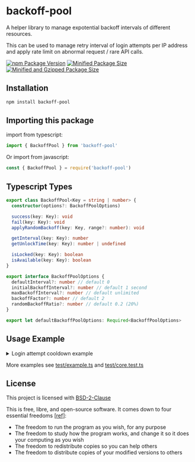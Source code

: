 # backoff-pool

A helper library to manage expotential backoff intervals of different resources.

This can be used to manage retry interval of login attempts per IP address and apply rate limit on abnormal request / rare API calls.

[![npm Package Version](https://img.shields.io/npm/v/backoff-pool)](https://www.npmjs.com/package/backoff-pool)
[![Minified Package Size](https://img.shields.io/bundlephobia/min/backoff-pool)](https://bundlephobia.com/package/backoff-pool)
[![Minified and Gzipped Package Size](https://img.shields.io/bundlephobia/minzip/backoff-pool)](https://bundlephobia.com/package/backoff-pool)

## Installation

```bash
npm install backoff-pool
```

## Importing this package

import from typescript:

```typescript
import { BackoffPool } from 'backoff-pool'
```

Or import from javascript:

```javascript
const { BackoffPool } = require('backoff-pool')
```

## Typescript Types

```typescript
export class BackoffPool<Key = string | number> {
  constructor(options?: BackoffPoolOptions)

  success(key: Key): void
  fail(key: Key): void
  applyRandomBackoff(key: Key, range?: number): void

  getInterval(key: Key): number
  getUnlockTime(key: Key): number | undefined

  isLocked(key: Key): boolean
  isAvailable(key: Key): boolean
}

export interface BackoffPoolOptions {
  defaultInterval?: number // default 0
  initialBackoffInterval?: number // default 1 second
  maxBackoffInterval?: number // default unlimited
  backoffFactor?: number // default 2
  randomBackoffRatio?: number // default 0.2 (20%)
}

export let defaultBackoffPoolOptions: Required<BackoffPoolOptions>
```

## Usage Example

<details>
<summary>Login attempt cooldown example</summary>

```typescript
let backoffPool = new BackoffPool({
  defaultInterval: 0,
  initialBackoffInterval: 2000,
  backoffFactor: 2,
})

let clientIP = 'stub'

console.log('0', backoffPool.isAvailable(clientIP)) // true: is available
console.log('0', backoffPool.isLocked(clientIP)) // false: not locked
console.log('0', backoffPool.getUnlockTime(clientIP)) // undefined: not locked

backoffPool.fail(clientIP) // lock for 2 seconds
console.log('1', backoffPool.isAvailable(clientIP)) // false: not available
console.log('1', backoffPool.getUnlockTime(clientIP)) // Date.now() + 2000

backoffPool.fail(clientIP) // failed again, lock for 4 seconds
backoffPool.fail(clientIP) // failed again, lock for 8 seconds
console.log('2', backoffPool.getInterval(clientIP)) // 8000: 8 seconds

await sleep(7 * 1000)
console.log('7', backoffPool.isAvailable(clientIP)) // false: still locked

await sleep(1 * 1000)
console.log('8', backoffPool.isAvailable(clientIP)) // true: unlocked now

backoffPool.success(clientIP) // reset the interval
console.log('9', backoffPool.getInterval(clientIP)) // 0: same as defaultInterval

backoffPool.fail(clientIP) // lock for 2 seconds instead of 16 seconds

await sleep(2 * 1000)
console.log('10', backoffPool.isLocked(clientIP)) // false: unlocked now
```

</details>

More examples see [test/example.ts](./test/example.ts) and [test/core.test.ts](./test/core.test.ts)

## License

This project is licensed with [BSD-2-Clause](./LICENSE)

This is free, libre, and open-source software. It comes down to four essential freedoms [[ref]](https://seirdy.one/2021/01/27/whatsapp-and-the-domestication-of-users.html#fnref:2):

- The freedom to run the program as you wish, for any purpose
- The freedom to study how the program works, and change it so it does your computing as you wish
- The freedom to redistribute copies so you can help others
- The freedom to distribute copies of your modified versions to others
